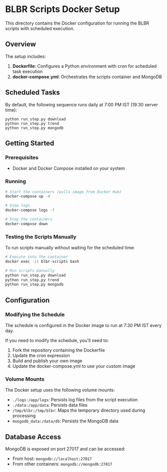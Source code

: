 # BLBR Scripts Docker Setup

This directory contains the Docker configuration for running the BLBR scripts with scheduled execution.

## Overview

The setup includes:

1. **Dockerfile**: Configures a Python environment with cron for scheduled task execution
2. **docker-compose.yml**: Orchestrates the scripts container and MongoDB

## Scheduled Tasks

By default, the following sequence runs daily at 7:00 PM IST (19:30 server time):

```
python run_step.py download
python run_step.py trend
python run_step.py mongodb
```

## Getting Started

### Prerequisites

- Docker and Docker Compose installed on your system

### Running

```bash
# Start the containers (pulls image from Docker Hub)
docker-compose up -d

# View logs
docker-compose logs -f

# Stop the containers
docker-compose down
```

### Testing the Scripts Manually

To run scripts manually without waiting for the scheduled time:

```bash
# Execute into the container
docker exec -it blbr-scripts bash

# Run scripts manually
python run_step.py download
python run_step.py trend
python run_step.py mongodb
```

## Configuration

### Modifying the Schedule

The schedule is configured in the Docker image to run at 7:30 PM IST every day. 

If you need to modify the schedule, you'll need to:

1. Fork the repository containing the Dockerfile
2. Update the cron expression
3. Build and publish your own image
4. Update the docker-compose.yml to use your custom image

### Volume Mounts

The Docker setup uses the following volume mounts:

- `./logs:/app/logs`: Persists log files from the script execution
- `./data:/app/data`: Persists data files
- `/tmp/blbr:/tmp/blbr`: Maps the temporary directory used during processing
- `mongodb_data:/data/db`: Persists the MongoDB data

## Database Access

MongoDB is exposed on port 27017 and can be accessed:

- From host: `mongodb://localhost:27017`
- From other containers: `mongodb://mongodb:27017`
